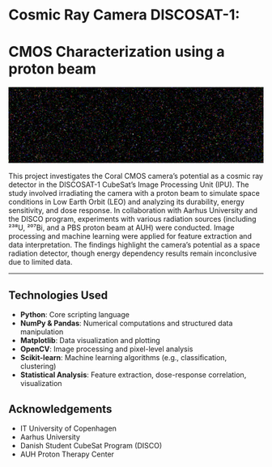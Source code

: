 # Cosmic Ray Camera DISCOSAT-1: 
# CMOS Characterization using a proton beam

![Sample from Proton Beam Image](image_sample_data/224MeV_10_000MU.png)

This project investigates the Coral CMOS camera’s potential as a cosmic ray detector in the DISCOSAT-1 CubeSat’s Image Processing Unit (IPU). The study involved irradiating the camera with a proton beam to simulate space conditions in Low Earth Orbit (LEO) and analyzing its durability, energy sensitivity, and dose response. In collaboration with Aarhus University and the DISCO program, experiments with various radiation sources (including ²³⁸U, ²⁰⁷Bi, and a PBS proton beam at AUH) were conducted. Image processing and machine learning were applied for feature extraction and data interpretation. The findings highlight the camera’s potential as a space radiation detector, though energy dependency results remain inconclusive due to limited data.


---

## Technologies Used

- **Python**: Core scripting language
- **NumPy & Pandas**: Numerical computations and structured data manipulation
- **Matplotlib**: Data visualization and plotting
- **OpenCV**: Image processing and pixel-level analysis
- **Scikit-learn**: Machine learning algorithms (e.g., classification, clustering)
- **Statistical Analysis**: Feature extraction, dose-response correlation, visualization


## Acknowledgements

- IT University of Copenhagen
- Aarhus University
- Danish Student CubeSat Program (DISCO)
- AUH Proton Therapy Center
